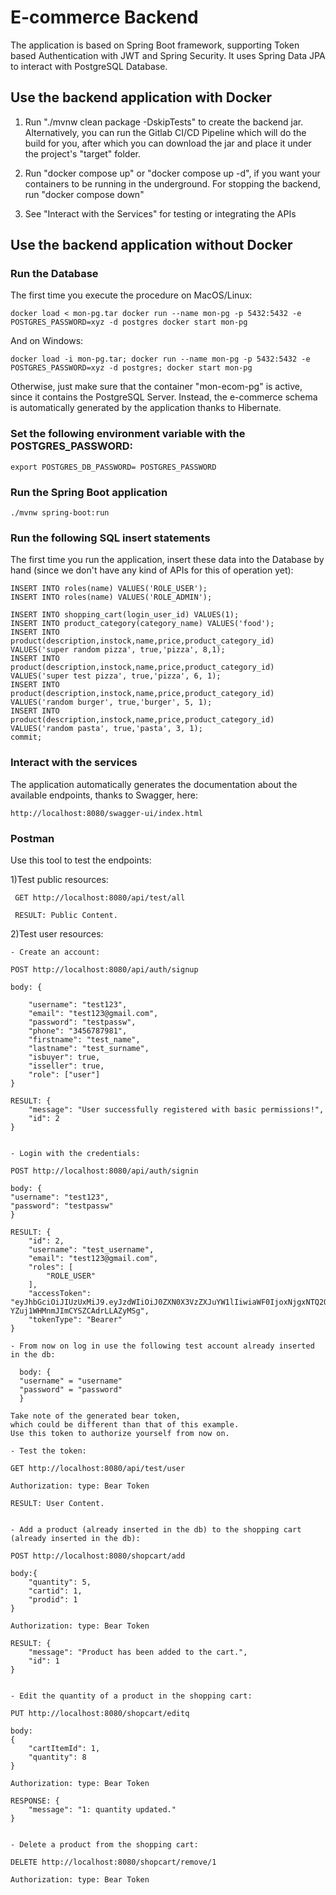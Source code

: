 # E-commerce Backend

The application is based on Spring Boot framework, supporting Token based Authentication with JWT and Spring Security.
It uses Spring Data JPA to interact with PostgreSQL Database.

## Use the backend application with Docker

1. Run "./mvnw clean package -DskipTests" to create the backend jar. Alternatively, you can run the Gitlab CI/CD Pipeline which will do the build for you, after which you can download the jar and place it under the project's "target" folder.

2. Run "docker compose up" or "docker compose up -d", if you want your containers to be running in the underground. For stopping the backend, run "docker compose down"

3. See "Interact with the Services" for testing or integrating the APIs

## Use the backend application without Docker

### Run the Database

The first time you execute the procedure on MacOS/Linux:

```
docker load < mon-pg.tar docker run --name mon-pg -p 5432:5432 -e POSTGRES_PASSWORD=xyz -d postgres docker start mon-pg
```

And on Windows:

```
docker load -i mon-pg.tar; docker run --name mon-pg -p 5432:5432 -e POSTGRES_PASSWORD=xyz -d postgres; docker start mon-pg
```

Otherwise, just make sure that the container "mon-ecom-pg" is active, since it contains the PostgreSQL Server.
Instead, the e-commerce schema is automatically generated by the application thanks to Hibernate.

### Set the following environment variable with the POSTGRES_PASSWORD:

```
export POSTGRES_DB_PASSWORD= POSTGRES_PASSWORD
```

### Run the Spring Boot application

```
./mvnw spring-boot:run
```

### Run the following SQL insert statements

The first time you run the application, insert these data into the Database by hand (since we don't have any kind of APIs for this of operation yet):

```
INSERT INTO roles(name) VALUES('ROLE_USER');
INSERT INTO roles(name) VALUES('ROLE_ADMIN');

INSERT INTO shopping_cart(login_user_id) VALUES(1);
INSERT INTO product_category(category_name) VALUES('food');
INSERT INTO product(description,instock,name,price,product_category_id) VALUES('super random pizza', true,'pizza', 8,1);
INSERT INTO product(description,instock,name,price,product_category_id) VALUES('super test pizza', true,'pizza', 6, 1);
INSERT INTO product(description,instock,name,price,product_category_id) VALUES('random burger', true,'burger', 5, 1);
INSERT INTO product(description,instock,name,price,product_category_id) VALUES('random pasta', true,'pasta', 3, 1);
commit;
```

### Interact with the services

The application automatically generates the documentation about the available endpoints, thanks to Swagger, here:

```
http://localhost:8080/swagger-ui/index.html
```

### Postman

Use this tool to test the endpoints:

1)Test public resources:

```
 GET http://localhost:8080/api/test/all

 RESULT: Public Content.
```

2)Test user resources:

```
- Create an account:

POST http://localhost:8080/api/auth/signup

body: {

    "username": "test123",
    "email": "test123@gmail.com",
    "password": "testpassw",
    "phone": "3456787981",
    "firstname": "test_name",
    "lastname": "test_surname",
    "isbuyer": true,
    "isseller": true,
    "role": ["user"]
}

RESULT: {
    "message": "User successfully registered with basic permissions!",
    "id": 2
}


- Login with the credentials:

POST http://localhost:8080/api/auth/signin

body: {
"username": "test123",
"password": "testpassw"
}

RESULT: {
    "id": 2,
    "username": "test_username",
    "email": "test123@gmail.com",
    "roles": [
        "ROLE_USER"
    ],
    "accessToken": "eyJhbGciOiJIUzUxMiJ9.eyJzdWIiOiJ0ZXN0X3VzZXJuYW1lIiwiaWF0IjoxNjgxNTQ2ODg2LCJleHAiOjE2ODE2MzMyODZ9.NvMtcFWM3t1dHQa2hFrp_4HA6fRkYARyAq6ZJtPq6hIrUuetsmizZj4j-YZuj1WHMnmJImCYSZCAdrLLAZyMSg",
    "tokenType": "Bearer"
}

- From now on log in use the following test account already inserted in the db:

  body: {
  "username" = "username"
  "password" = "password"
  }

Take note of the generated bear token,
which could be different than that of this example.
Use this token to authorize yourself from now on.

- Test the token:

GET http://localhost:8080/api/test/user

Authorization: type: Bear Token

RESULT: User Content.


- Add a product (already inserted in the db) to the shopping cart (already inserted in the db):

POST http://localhost:8080/shopcart/add

body:{
    "quantity": 5,
    "cartid": 1,
    "prodid": 1
}

Authorization: type: Bear Token

RESULT: {
    "message": "Product has been added to the cart.",
    "id": 1
}


- Edit the quantity of a product in the shopping cart:

PUT http://localhost:8080/shopcart/editq

body:
{
    "cartItemId": 1,
    "quantity": 8
}

Authorization: type: Bear Token

RESPONSE: {
    "message": "1: quantity updated."
}


- Delete a product from the shopping cart:

DELETE http://localhost:8080/shopcart/remove/1

Authorization: type: Bear Token
```
